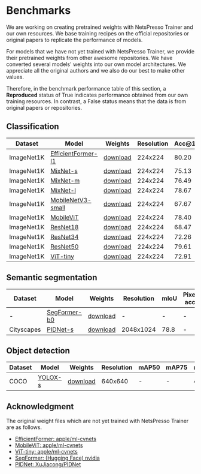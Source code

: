 # Benchmarks

We are working on creating pretrained weights with NetsPresso Trainer and our own resources. We base training recipes on the official repositories or original papers to replicate the performance of models.

For models that we have not yet trained with NetsPresso Trainer, we provide their pretrained weights from other awesome repositories. We have converted several models' weights into our own model architectures. We appreciate all the original authors and we also do our best to make other values.

Therefore, in the benchmark performance table of this section, a **Reproduced** status of True indicates performance obtained from our own training resources. In contrast, a False status means that the data is from original papers or repositories.

## Classification

| Dataset | Model | Weights | Resolution | Acc@1 | Acc@5 | Params | MACs | torch.fx | NetsPresso | Reproduced |
|---|---|---|---|---|---|---|---|---|---|---|
| ImageNet1K | [EfficientFormer-l1](https://github.com/Nota-NetsPresso/netspresso-trainer/blob/master/config/model/efficientformer/efficientformer-l1-classification.yaml) | [download](https://netspresso-trainer-public.s3.ap-northeast-2.amazonaws.com/checkpoint/efficientformer/efficientformer_l1_imagenet1k.safetensors) | 224x224 | 80.20 | - | 12.30M | 1.30G | Supported | Supported | False |
| ImageNet1K | [MixNet-s](https://github.com/Nota-NetsPresso/netspresso-trainer/blob/master/config/model/mixnet/mixnet-s-classification.yaml) | [download](https://netspresso-trainer-public.s3.ap-northeast-2.amazonaws.com/checkpoint/mixnet/mixnet_s_imagenet1k.safetensors) | 224x224 | 75.13 | - | - | - | Supported | Supported | False |
| ImageNet1K | [MixNet-m](https://github.com/Nota-NetsPresso/netspresso-trainer/blob/master/config/model/mixnet/mixnet-m-classification.yaml) | [download](https://netspresso-trainer-public.s3.ap-northeast-2.amazonaws.com/checkpoint/mixnet/mixnet_m_imagenet1k.safetensors) | 224x224 | 76.49 | - | - | - | Supported | Supported | False |
| ImageNet1K | [MixNet-l](https://github.com/Nota-NetsPresso/netspresso-trainer/blob/master/config/model/mixnet/mixnet-l-classification.yaml) | [download](https://netspresso-trainer-public.s3.ap-northeast-2.amazonaws.com/checkpoint/mixnet/mixnet_l_imagenet1k.safetensors) | 224x224 | 78.67 | - | - | - | Supported | Supported | False |
| ImageNet1K | [MobileNetV3-small](https://github.com/Nota-NetsPresso/netspresso-trainer/blob/master/config/model/mobilenetv3/mobilenetv3-small-classification.yaml) | [download](https://netspresso-trainer-public.s3.ap-northeast-2.amazonaws.com/checkpoint/mobilenetv3/mobilenet_v3_small_imagenet1k.safetensors) | 224x224 | 67.67 | 87.40 | 2.50M | 0.03G | Supported | Supported | False |
| ImageNet1K | [MobileViT](https://github.com/Nota-NetsPresso/netspresso-trainer/blob/master/config/model/mobilevit/mobilevit-s-classification.yaml) | [download](https://netspresso-trainer-public.s3.ap-northeast-2.amazonaws.com/checkpoint/mobilevit/mobilevit_s_imagenet1k.safetensors) | 224x224 | 78.40 | - | 5.60M | - | Supported | Supported | False |
| ImageNet1K | [ResNet18](https://github.com/Nota-NetsPresso/netspresso-trainer/blob/master/config/model/resnet/resnet18-classification.yaml) | [download](https://netspresso-trainer-public.s3.ap-northeast-2.amazonaws.com/checkpoint/resnet/resnet18_imagenet1k.safetensors) | 224x224 | 68.47 | 88.20 | 11.69M | 1.82G | Supported | Supported | True |
| ImageNet1K | [ResNet34](https://github.com/Nota-NetsPresso/netspresso-trainer/blob/master/config/model/resnet/resnet34-classification.yaml) | [download](https://netspresso-trainer-public.s3.ap-northeast-2.amazonaws.com/checkpoint/resnet/resnet34_imagenet1k.safetensors) | 224x224 | 72.26 | 90.63 | 21.80M | 3.67G | Supported | Supported | True |
| ImageNet1K | [ResNet50](https://github.com/Nota-NetsPresso/netspresso-trainer/blob/master/config/model/resnet/resnet50-classification.yaml) | [download](https://netspresso-trainer-public.s3.ap-northeast-2.amazonaws.com/checkpoint/resnet/resnet50_imagenet1k.safetensors) | 224x224 | 79.61 | 94.67 | 25.56M | 2.62G | Supported | Supported | True |
| ImageNet1K | [ViT-tiny](https://github.com/Nota-NetsPresso/netspresso-trainer/blob/master/config/model/vit/vit-tiny-classification.yaml) | [download](https://netspresso-trainer-public.s3.ap-northeast-2.amazonaws.com/checkpoint/vit/vit_tiny_imagenet1k.safetensors) | 224x224 | 72.91 | - | 5.70M | - | Supported | Supported | False |

## Semantic segmentation

| Dataset | Model | Weights | Resolution | mIoU | Pixel acc | Params | MACs | torch.fx | NetsPresso | Reproduced |
|---|---|---|---|---|---|---|---|---|---|---|
| - | [SegFormer-b0](https://github.com/Nota-NetsPresso/netspresso-trainer/blob/master/config/model/segformer/segformer-b0-segmentation.yaml) | [download](https://netspresso-trainer-public.s3.ap-northeast-2.amazonaws.com/checkpoint/segformer/segformer_b0.safetensors) | - | - | - | - | - | Supported | Supported | False |
| Cityscapes | [PIDNet-s](https://github.com/Nota-NetsPresso/netspresso-trainer/blob/master/config/model/pidnet/pidnet-s-segmentation.yaml) | [download](https://netspresso-trainer-public.s3.ap-northeast-2.amazonaws.com/checkpoint/pidnet/pidnet_s_cityscapes.safetensors) | 2048x1024 | 78.8 | - | - | - | Supported | Supported | False |

## Object detection

| Dataset | Model | Weights | Resolution | mAP50 | mAP75 | mAP50:95 | Params | MACs | torch.fx | NetsPresso | Reproduced |
|---|---|---|---|---|---|---|---|---|---|---|---|
| COCO | [YOLOX-s](https://github.com/Nota-NetsPresso/netspresso-trainer/blob/master/config/model/yolox/yolox-s-detection.yaml) | [download](https://netspresso-trainer-public.s3.ap-northeast-2.amazonaws.com/checkpoint/yolox/yolox_s_coco.safetensors) | 640x640 | - | - | 40.50 | 9.00M | 13.40G | Supported | Supported | False |

## Acknowledgment

The original weight files which are not yet trained with NetsPresso Trainer are as follows.

- [EfficientFormer: apple/ml-cvnets](https://drive.google.com/file/d/11SbX-3cfqTOc247xKYubrAjBiUmr818y/view)
- [MobileViT: apple/ml-cvnets](https://apple.github.io/ml-cvnets/en/general/README-model-zoo.html#mobilevitv1-legacy)
- [ViT-tiny: apple/ml-cvnets](https://apple.github.io/ml-cvnets/en/general/README-model-zoo.html#classification-imagenet-1k)
- [SegFormer: (Hugging Face) nvidia](https://huggingface.co/nvidia/mit-b0) 
- [PIDNet: XuJiacong/PIDNet](https://github.com/XuJiacong/PIDNet#models)
